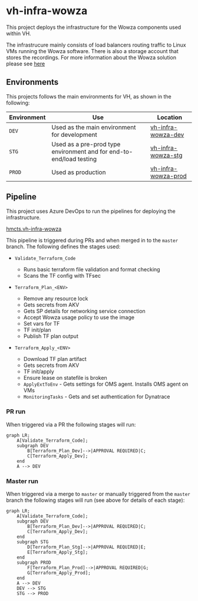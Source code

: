 # vh-infra-wowza
This project deploys the infrastructure for the Wowza components used within VH. 

The infrastrucure mainly consists of load balancers routing traffic to Linux VMs running the Wowza software. There is also a storage account that stores the recordings. For more information about the Wowza solution please see [here](https://tools.hmcts.net/confluence/x/Nos7Xw)

## Environments
This projects follows the main environments for VH, as shown in the following:

| Environment  | Use | Location | 
| - | - | - | 
| `DEV` | Used as the main environment for development | [vh-infra-wowza-dev](https://portal.azure.com/#@HMCTS.NET/resource/subscriptions/867a878b-cb68-4de5-9741-361ac9e178b6/resourceGroups/vh-infra-wowza-dev/overview) |
| `STG` | Used as a pre-prod type environment and for end-to-end/load testing | [vh-infra-wowza-stg](https://portal.azure.com/#@HMCTS.NET/resource/subscriptions/74dacd4f-a248-45bb-a2f0-af700dc4cf68/resourceGroups/vh-infra-wowza-stg/overview) |
| `PROD` | Used as production | [vh-infra-wowza-prod](https://portal.azure.com/#@HMCTS.NET/resource/subscriptions/5ca62022-6aa2-4cee-aaa7-e7536c8d566c/resourceGroups/vh-infra-wowza-prod/overview) |

## Pipeline
This project uses Azure DevOps to run the pipelines for deploying the infrastructure.

[hmcts.vh-infra-wowza](https://dev.azure.com/hmcts/Video%20Hearings/_build?definitionId=686)

This pipeline is triggered during PRs and when merged in to the `master` branch. The following defines the stages used:

- `Validate_Terraform_Code`
  - Runs basic terraform file validation and format checking
  - Scans the TF config with TFsec  

- `Terraform_Plan_<ENV>`
  - Remove any resource lock
  - Gets secrets from AKV
  - Gets SP details for networking service connection 
  - Accept Wowza usage policy to use the image
  - Set vars for TF
  - TF init/plan
  - Publish TF plan output

- `Terraform_Apply_<ENV>`
  - Download TF plan artifact
  - Gets secrets from AKV
  - TF init/apply
  - Ensure lease on statefile is broken
  - `ApplyExtToEnv` - Gets settings for OMS agent. Installs OMS agent on VMs
  - `MonitoringTasks` - Gets and set authentication for Dynatrace

### PR run

When triggered via a PR the following stages will run:

```mermaid
graph LR;
    A[Validate_Terraform_Code];
    subgraph DEV
        B[Terraform_Plan_Dev]-->|APPROVAL REQUIRED|C;
        C[Terraform_Apply_Dev];
    end
    A --> DEV
```

### Master run

When triggered via a merge to `master` or manually triggered from the `master` branch the following stages will run (see above for details of each stage):

```mermaid
graph LR;
    A[Validate_Terraform_Code];
    subgraph DEV
        B[Terraform_Plan_Dev]-->|APPROVAL REQUIRED|C;
        C[Terraform_Apply_Dev];
    end
    subgraph STG
        D[Terraform_Plan_Stg]-->|APPROVAL REQUIRED|E;
        E[Terraform_Apply_Stg];
    end
    subgraph PROD
        F[Terraform_Plan_Prod]-->|APPROVAL REQUIRED|G;
        G[Terraform_Apply_Prod];
    end
    A --> DEV
    DEV --> STG
    STG --> PROD
```